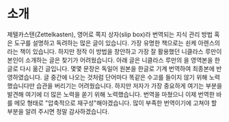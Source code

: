 # 소개

제텔카스텐(Zettelkasten), 영어로 쪽지 상자(slip box)라 번역되는 지식 관리 방법 혹은 도구를 설명하고 독려하는 많은 글이 있습니다. 가장 유명한 책으로는 쇤케 아렌스의 <How to Take Smart Notes>라는 책이 있습니다. 하지만 정작 이 방법을 창안하고 가장 잘 활용했던 니클라스 루만이 본인이 소개하는 글은 찾기가 어려웠습니다. 아래 글은 니클라스 루만의 <Lesen Lernen>을 영역본을 한글로 다시 옮긴 글입니다. 몇몇 문장은 독일어 원본을 한글로 기계 번역하여 최종본에 반영하였습니다. 글 중간에 나오는 것처럼 단어마다 똑같은 수고를 들이지 않기 위해 노력했습니다만 습관을 버리기는 어려웠습니다. 하지만 저자가 가장 중요하게 여기는 부분을 발견해 여기에 더 많은 노력을 쏟기 위해 노력했습니다. 번역을 마쳤으니 이제 번역한 바를 메모 형태로 "압축적으로 재구성"해야겠습니다. 많이 부족한 번역이기에 고쳐야 할 부분을 알려 주시면 정말 감사하겠습니다.

